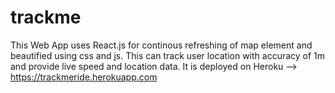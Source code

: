 # trackme
This Web App uses React.js for continous refreshing of map element 
and beautified using css and js.
This can track user location with accuracy of 1m and provide live speed
and location data.
It is deployed on Heroku --> https://trackmeride.herokuapp.com
